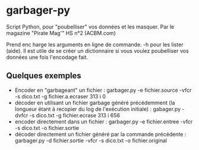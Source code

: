 # garbager-py
Script Python, pour "poubelliser" vos données et les masquer. Par le magazine "Pirate Mag'" HS n°2 (ACBM.com)

Prend enc harge les arguments en ligne de commande. -h pour les lister (aide).
Il est utile de se créer un dictionnaire si vous voulez poubelliser vos données une fois l'encodage fait. 

## Quelques exemples

* Encoder en "garbageant" un fichier :
  garbager.py -e fichier.source -vfcr -s dico.txt -g fichier.a.ecraser 313 i 0
* décoder en utilisant un fichier garbage généré précédemment (la longueur étant à recopier du log de l'exécution initiale) :
  gabager.py -dvfcr -s dico.txt -g  fichier.ecrase 313 i 656
* encoder directement dans un fichier :
  garbager.py -e fichier.entree -vfcr -s  dico.txt -o fichier.sortie
* décoder directement un fichier généré par la commande précédente :
  garbager.py -d fichier.sortie -vfcr -s dico.txt -o fichier.original
